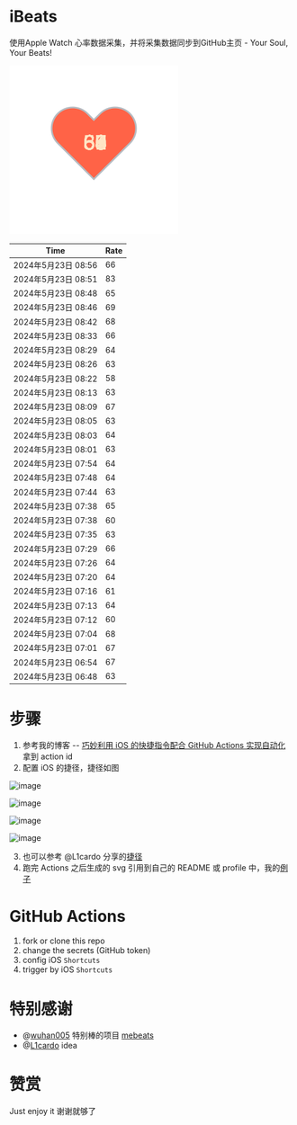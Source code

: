 # iBeats
使用Apple Watch 心率数据采集，并将采集数据同步到GitHub主页 - Your Soul, Your Beats!

![](./files/heart.svg)

<!--START_SECTION:my_heart_rate-->
| Time | Rate | 
 | ---- | ---- | 
| 2024年5月23日 08:56 | 66 |
| 2024年5月23日 08:51 | 83 |
| 2024年5月23日 08:48 | 65 |
| 2024年5月23日 08:46 | 69 |
| 2024年5月23日 08:42 | 68 |
| 2024年5月23日 08:33 | 66 |
| 2024年5月23日 08:29 | 64 |
| 2024年5月23日 08:26 | 63 |
| 2024年5月23日 08:22 | 58 |
| 2024年5月23日 08:13 | 63 |
| 2024年5月23日 08:09 | 67 |
| 2024年5月23日 08:05 | 63 |
| 2024年5月23日 08:03 | 64 |
| 2024年5月23日 08:01 | 63 |
| 2024年5月23日 07:54 | 64 |
| 2024年5月23日 07:48 | 64 |
| 2024年5月23日 07:44 | 63 |
| 2024年5月23日 07:38 | 65 |
| 2024年5月23日 07:38 | 60 |
| 2024年5月23日 07:35 | 63 |
| 2024年5月23日 07:29 | 66 |
| 2024年5月23日 07:26 | 64 |
| 2024年5月23日 07:20 | 64 |
| 2024年5月23日 07:16 | 61 |
| 2024年5月23日 07:13 | 64 |
| 2024年5月23日 07:12 | 60 |
| 2024年5月23日 07:04 | 68 |
| 2024年5月23日 07:01 | 67 |
| 2024年5月23日 06:54 | 67 |
| 2024年5月23日 06:48 | 63 |

<!--END_SECTION:my_heart_rate-->

# 步骤
1. 参考我的博客 -- [巧妙利用 iOS 的快捷指令配合 GitHub Actions 实现自动化](https://github.com/yihong0618/gitblog/issues/198) 拿到 action id
2. 配置 iOS 的捷径，捷径如图

![image](https://user-images.githubusercontent.com/15976103/122154218-0db0b480-ce97-11eb-93bb-5aec07c558dc.png)

![image](https://user-images.githubusercontent.com/15976103/122154236-186b4980-ce97-11eb-8e4b-70551a0391ae.png)

![image](https://user-images.githubusercontent.com/15976103/122154268-2d47dd00-ce97-11eb-902e-3acf292265a9.png)

![image](https://user-images.githubusercontent.com/15976103/122174055-fa144680-ceb4-11eb-9be2-3eb83cd516f7.png)

3. 也可以参考 @L1cardo 分享的[捷径](https://www.icloud.com/shortcuts/6ab6047b459c41ad822ad6b94b1c03d4)
4. 跑完 Actions 之后生成的 svg 引用到自己的 README 或 profile 中，我的[例子](https://github.com/yihong0618) 

# GitHub Actions

1. fork or clone this repo
2. change the secrets (GitHub token)
3. config iOS `Shortcuts` 
4. trigger by iOS `Shortcuts`

# 特别感谢
- @[wuhan005](https://github.com/wuhan005) 特别棒的项目 [mebeats](https://github.com/wuhan005/mebeats)
- @[L1cardo](https://github.com/L1cardo) idea

# 赞赏
Just enjoy it
谢谢就够了
